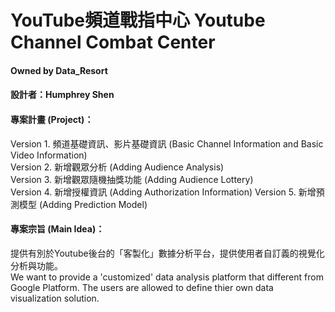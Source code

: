 # YouTube頻道戰指中心 Youtube Channel Combat Center  
#### Owned by Data_Resort
#### 設計者：Humphrey Shen
#### 專案計畫 (Project)：
Version 1. 頻道基礎資訊、影片基礎資訊 (Basic Channel Information and Basic Video Information)  
Version 2. 新增觀眾分析 (Adding Audience Analysis)  
Version 3. 新增觀眾隨機抽獎功能 (Adding Audience Lottery)  
Version 4. 新增授權資訊 (Adding Authorization Information)
Version 5. 新增預測模型 (Adding Prediction Model)

#### 專案宗旨 (Main Idea)：
提供有別於Youtube後台的「客製化」數據分析平台，提供使用者自訂義的視覺化分析與功能。  
We want to provide a 'customized' data analysis platform that different from Google Platform. The users are allowed to define thier own data visualization solution.

